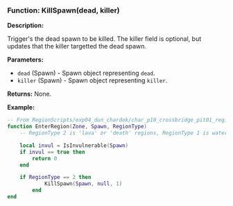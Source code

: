 ### Function: KillSpawn(dead, killer)

**Description:**

Trigger's the dead spawn to be killed.  The killer field is optional, but updates that the killer targetted the dead spawn.

**Parameters:**
- `dead` (Spawn) - Spawn object representing `dead`.
- `killer` (Spawn) - Spawn object representing `killer`.

**Returns:** None.

**Example:**

```lua
-- From RegionScripts/exp04_dun_chardok/char_p10_crossbridge_pit01_region.lua
function EnterRegion(Zone, Spawn, RegionType)
    -- RegionType 2 is 'lava' or 'death' regions, RegionType 1 is water

    local invul = IsInvulnerable(Spawn)
    if invul == true then
        return 0
    end

    if RegionType == 2 then
		    KillSpawn(Spawn, null, 1)
	    end
end

```
